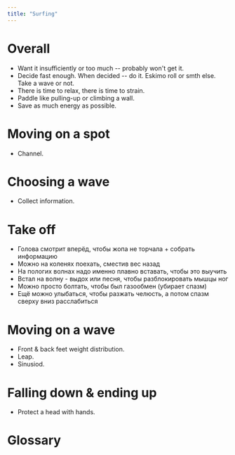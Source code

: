 ```yaml
---
title: "Surfing"
---
```


# Overall

* Want it insufficiently or too much -- probably won't get it.
* Decide fast enough. When decided -- do it. Eskimo roll or smth else. Take a wave or not.
* There is time to relax, there is time to strain.
* Paddle like pulling-up or climbing a wall.
* Save as much energy as possible.

# Moving on a spot

* Channel.

# Choosing a wave

* Collect information.

# Take off

* Голова смотрит вперёд, чтобы жопа не торчала + собрать информацию
* Можно на коленях поехать, сместив вес назад
* На пологих волнах надо именно плавно вставать, чтобы это выучить
* Встал на волну - выдох или песня, чтобы разблокировать мышцы ног
* Можно просто болтать, чтобы был газообмен (убирает спазм)
* Ещё можно улыбаться, чтобы разжать челюсть, а потом спазм сверху вниз расслабиться

# Moving on a wave

* Front & back feet weight distribution.
* Leap.
* Sinusiod.

# Falling down & ending up

* Protect a head with hands.

# Glossary
